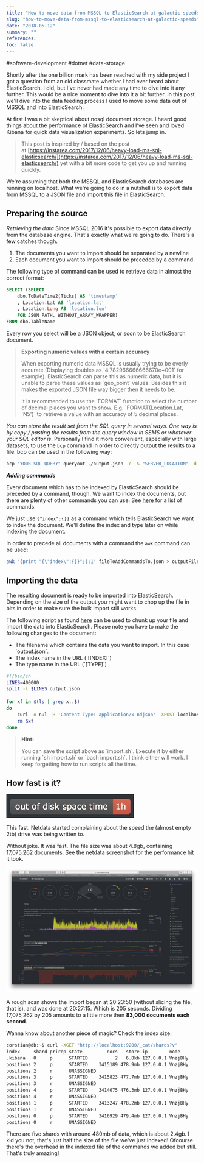 ```yaml
---
title: "How to move data from MSSQL to ElasticSearch at galactic speeds"
slug: "how-to-move-data-from-mssql-to-elasticsearch-at-galactic-speeds"
date: "2018-05-12"
summary: ""
references: 
toc: false
---
```


#software-development #dotnet #data-storage

Shortly after the one billion mark has been reached with my side project I got a question from an old classmate whether I had ever heard about ElasticSearch. I did, but I've never had made any time to dive into it any further. This would be a nice moment to dive into it a bit further. In this post we'll dive into the data feeding process I used to move some data out of MSSQL and into ElasticSearch.

At first I was a bit skeptical about nosql document storage. I heard good things about the performance of ElasticSearch and I've seen and loved Kibana for quick data visualization experiments. So lets jump in.

> This post is inspired by / based on the post at&nbsp;[https://instarea.com/2017/12/06/heavy-load-ms-sql-elasticsearch/](https://instarea.com/2017/12/06/heavy-load-ms-sql-elasticsearch/) yet with a bit more code to get you up and running quickly.

We're assuming that both the MSSQL and ElasticSearch databases are running on localhost. What we're going to do in a nutshell is to export data from MSSQL to a JSON file and import this file in ElasticSearch.

## Preparing the source

*Retrieving the data* Since MSSQL 2016 it's possible to export data directly from the database engine. That's exactly what we're going to do. There's a few catches though.

1. The documents you want to import should be separated by a newline
2. Each document you want to import should be preceded by a command

The following type of command can be used to retrieve data in almost the correct format:

```sql
SELECT (SELECT
    dbo.ToDateTime2(Ticks) AS 'timestamp'
    , Location.Lat AS 'location.lat'
    , Location.Long AS 'location.lon'
    FOR JSON PATH, WITHOUT_ARRAY_WRAPPER)
FROM dbo.TableName
```

Every row you select will be a JSON object, or soon to be ElasticSearch document.

> **Exporting numeric values with a certain accuracy**
>
>
> When exporting numeric data MSSQL is usually trying to be overly accurate (Displaying doubles as \`4.782966666666670e+001\` for example). ElasticSearch can parse this as numeric data, but it is unable to parse these values as \`geo\_point\` values. Besides this it makes the exported JSON file way bigger then it needs to be.
>
>
> It is recommended to use the \`FORMAT\` function to select the number of decimal places you want to show. E.g. \`FORMAT(Location.Lat, 'N5')\` to retrieve a value with an accuracy of 5 decimal places.

*You can store the result set from the SQL query in several ways. One way is by copy / pasting the results from the query window in SSMS or whatever your SQL editor is*. Personally I find it more convenient, especially with large datasets, to use the `bcp` command in order to directly output the results to a file. bcp can be used in the following way:

```bash
bcp "YOUR SQL QUERY" queryout ./output.json -c -S "SERVER_LOCATION" -d DATABASE_NAME -U "DATABASE_USER" -P "DATABASE_USER_PASSWORD"
```

***Adding commands***

Every document which has to be indexed by ElasticSearch should be preceded by a command, though. We want to index the documents, but there are plenty of other commands you can use. See [here](https://www.elastic.co/guide/en/elasticsearch/reference/current/docs-bulk.html) for a list of commands.

We just use `{"index":{}}` as a command which tells ElasticSearch we want to index the document. We'll define the index and type later on while indexing the document.

In order to precede all documents with a command the `awk` command can be used:

```bash
awk '{print "{\"index\":{}}";};1' fileToAddCommandsTo.json > outputFileWithCommandsAdded.json
```

## Importing the data

The resulting document is ready to be imported into ElasticSearch. Depending on the size of the output you might want to chop up the file in bits in order to make sure the bulk import still works.

The following script as found [here](https://instarea.com/2017/12/06/heavy-load-ms-sql-elasticsearch/) can be used to chunk up your file and import the data into ElasticSearch. Please note you have to make the following changes to the document:

* The filename which contains the data you want to import. In this case \`output.json\`.
* The index name in the URL (\`[INDEX]\`)
* The type name in the URL (\`[TYPE]\`)

```bash
#!/bin/sh
LINES=400000
split -l $LINES output.json

for xf in $(ls | grep x..$)
do
    curl -o nul -H 'Content-Type: application/x-ndjson' -XPOST localhost:9200/[INDEX]/[TYPE]/_bulk --data-binary @$xf
    rm $xf
done
```

> **Hint:**
>
>
> You can save the script above as \`import.sh\`. Execute it by either running \`sh import.sh\` or \`bash import.sh\`. I think either will work. I keep forgetting how to run scripts all the time.

## How fast is it?

![When running the script to import data into ElasticSearch, NetData began to complain about the time the 2Tb disk would be full, in this case less then one hour.](/uploads/photo_2018_05_11_11_07_4_e826c8de11.jpg)

This fast. Netdata started complaining about the speed the (almost empty 2tb) drive was being written to.

Without joke. It was fast. The file size was about 4.8gb, containing 17,075,262 documents. See the netdata screenshot for the performance hit it took.

![Picture showing the performance hits the server takes when importing data from MSSQL into ElasticSearch. Monitoring tool used is NetData. It's pretty fast.](/uploads/photo_2018_05_11_11_07_10_8af0702463.jpg)

A rough scan shows the import began at 20:23:50 (without slicing the file, that is), and was done at 20:27:15. Which is 205 seconds. Dividing 17,075,262 by 205 amounts to a little more then **83,000 documents each second**.

Wanna know about another piece of magic? Check the index size.

```bash
corstian@db:~$ curl -XGET "http://localhost:9200/_cat/shards?v"
index     shard prirep state         docs   store ip        node
.kibana   0     p      STARTED          2   6.8kb 127.0.0.1 VnzjBHy
positions 2     p      STARTED    3415189 478.9mb 127.0.0.1 VnzjBHy
positions 2     r      UNASSIGNED
positions 3     p      STARTED    3415823 477.7mb 127.0.0.1 VnzjBHy
positions 3     r      UNASSIGNED
positions 4     p      STARTED    3414075 476.3mb 127.0.0.1 VnzjBHy
positions 4     r      UNASSIGNED
positions 1     p      STARTED    3413247 478.2mb 127.0.0.1 VnzjBHy
positions 1     r      UNASSIGNED
positions 0     p      STARTED    3416929 479.4mb 127.0.0.1 VnzjBHy
positions 0     r      UNASSIGNED
```

There are five shards with around 480mb of data, which is about 2.4gb. I kid you not, that's just half the size of the file we've just indexed! Ofcourse there's the overhead in the indexed file of the commands we added but still. That's truly amazing!
